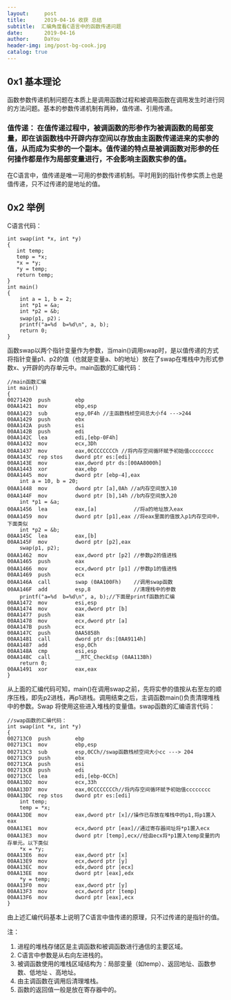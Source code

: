 ```yaml
---
layout:     post
title:      2019-04-16 收获 总结
subtitle:  汇编角度看C语言中的函数传递问题
date:       2019-04-16
author:     DaYou
header-img: img/post-bg-cook.jpg
catalog: true
---
```



## 0x1 基本理论
函数参数传递机制问题在本质上是调用函数过程和被调用函数在调用发生时进行同的方法问题。基本的参数传递机制有两种，值传递、引用传递。

### 值传递： 在值传递过程中，被调函数的形参作为被调函数的局部变量，即在该函数栈中开辟内存空间以存放由主函数传递进来的实参的值，从而成为实参的一个副本。值传递的特点是被调函数对形参的任何操作都是作为局部变量进行，不会影响主函数实参的值。
在C语言中，值传递是唯一可用的参数传递机制。平时用到的指针传参实质上也是值传递，只不过传递的是地址的值。

## 0x2 举例
C语言代码：
```
int swap(int *x, int *y)
{
   int temp;
   temp = *x;
   *x = *y; 
   *y = temp;
   return temp;
}
int main()
{
    int a = 1, b = 2;
    int *p1 = &a;
    int *p2 = &b;
    swap(p1, p2)；
    printf("a=%d  b=%d\n", a, b);
    return 0;
}
```
函数swap以两个指针变量作为参数，当main()调用swap时，是以值传递的方式将指针变量p1、p2的值（也就是变量a、b的地址）放在了swap在堆栈中为形式参数x、y开辟的内存单元中。main函数的汇编代码：
```
//main函数汇编
int main()
{
00271420  push        ebp
00AA1421  mov         ebp,esp  
00AA1423  sub         esp,0F4h //主函数栈桢空间总大小f4 --->244  
00AA1429  push        ebx  
00AA142A  push        esi  
00AA142B  push        edi  
00AA142C  lea         edi,[ebp-0F4h]  
00AA1432  mov         ecx,3Dh  
00AA1437  mov         eax,0CCCCCCCCh //将内存空间循环赋予初始值cccccccc 
00AA143C  rep stos    dword ptr es:[edi]  
00AA143E  mov         eax,dword ptr ds:[00AA8000h]  
00AA1443  xor         eax,ebp  
00AA1445  mov         dword ptr [ebp-4],eax  
    int a = 10, b = 20;
00AA1448  mov         dword ptr [a],0Ah //a内存空间放入10
00AA144F  mov         dword ptr [b],14h //b内存空间放入20 
    int *p1 = &a;
00AA1456  lea         eax,[a]            //将a的地址放入eax  
00AA1459  mov         dword ptr [p1],eax //将eax里面的值放入p1内存空间中，下面类似 
    int *p2 = &b;
00AA145C  lea         eax,[b]  
00AA145F  mov         dword ptr [p2],eax  
    swap(p1, p2);
00AA1462  mov         eax,dword ptr [p2] //参数p2的值进栈  
00AA1465  push        eax  
00AA1466  mov         ecx,dword ptr [p1] //参数p1的值进栈  
00AA1469  push        ecx  
00AA146A  call        swap (0AA100Fh)    //调用swap函数 
00AA146F  add         esp,8              //清理栈中的参数
    printf("a=%d  b=%d\n", a, b);//下面是printf函数的汇编
00AA1472  mov         esi,esp  
00AA1474  mov         eax,dword ptr [b]  
00AA1477  push        eax  
00AA1478  mov         ecx,dword ptr [a]  
00AA147B  push        ecx  
00AA147C  push        0AA5858h  
00AA1481  call        dword ptr ds:[0AA9114h]  
00AA1487  add         esp,0Ch  
00AA148A  cmp         esi,esp  
00AA148C  call        __RTC_CheckEsp (0AA113Bh)  
    return 0;
00AA1491  xor         eax,eax  
}
```
从上面的汇编代码可知，main()在调用swap之前，先将实参的值按从右至左的顺序压栈，即先p2进栈，再p1进栈。调用结束之后，主调函数main()负责清理堆栈中的参数。Swap 将使用这些进入堆栈的变量值。swap函数的汇编语言代码：
```
//swap函数的汇编代码：
int swap(int *x, int *y)
{
002713C0  push        ebp  
002713C1  mov         ebp,esp  
002713C3  sub         esp,0CCh//swap函数栈桢空间大小cc ---> 204  
002713C9  push        ebx  
002713CA  push        esi  
002713CB  push        edi  
002713CC  lea         edi,[ebp-0CCh]
00AA13D2  mov         ecx,33h  
00AA13D7  mov         eax,0CCCCCCCCh//将内存空间循环赋予初始值cccccccc  
00AA13DC  rep stos    dword ptr es:[edi]  
    int temp;
    temp = *x;
00AA13DE  mov         eax,dword ptr [x]//操作已存放在堆栈中的p1,将p1置入eax 
00AA13E1  mov         ecx,dword ptr [eax]//通过寄存器间址将*p1置入ecx  
00AA13E3  mov         dword ptr [temp],ecx//经由ecx将*p1置入temp变量的内存单元。以下类似 
    *x = *y;
00AA13E6  mov         eax,dword ptr [x]  
00AA13E9  mov         ecx,dword ptr [y]  
00AA13EC  mov         edx,dword ptr [ecx]  
00AA13EE  mov         dword ptr [eax],edx  
    *y = temp;
00AA13F0  mov         eax,dword ptr [y]  
00AA13F3  mov         ecx,dword ptr [temp]  
00AA13F6  mov         dword ptr [eax],ecx   
}
```
由上述汇编代码基本上说明了C语言中值传递的原理，只不过传递的是指针的值。

注：
1. 进程的堆栈存储区是主调函数和被调函数进行通信的主要区域。
2. C语言中参数是从右向左进栈的。
3. 被调函数使用的堆栈区域结构为：局部变量（如temp）、返回地址、函数参数、低地址 、高地址。
4. 由主调函数在调用后清理堆栈。
5. 函数的返回值一般是放在寄存器中的。
